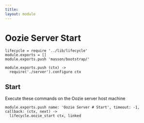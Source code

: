 ```yaml
---
title: 
layout: module
---
```


# Oozie Server Start

    lifecycle = require '../lib/lifecycle'
    module.exports = []
    module.exports.push 'masson/bootstrap/'

    module.exports.push (ctx) ->
      require('./server').configure ctx

## Start

Execute these commands on the Oozie server host machine

    module.exports.push name: 'Oozie Server # Start', timeout: -1, callback: (ctx, next) ->
      lifecycle.oozie_start ctx, linked

